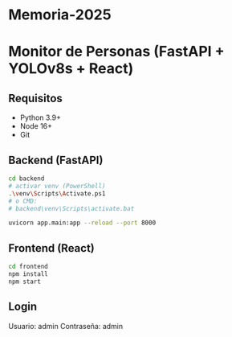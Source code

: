 # Memoria-2025
# Monitor de Personas (FastAPI + YOLOv8s + React)

## Requisitos
- Python 3.9+
- Node 16+
- Git

## Backend (FastAPI)
```bash
cd backend
# activar venv (PowerShell)
.\venv\Scripts\Activate.ps1
# o CMD:
# backend\venv\Scripts\activate.bat

uvicorn app.main:app --reload --port 8000
```
## Frontend (React)
```bash
cd frontend
npm install
npm start
```
## Login
Usuario: admin
Contraseña: admin
